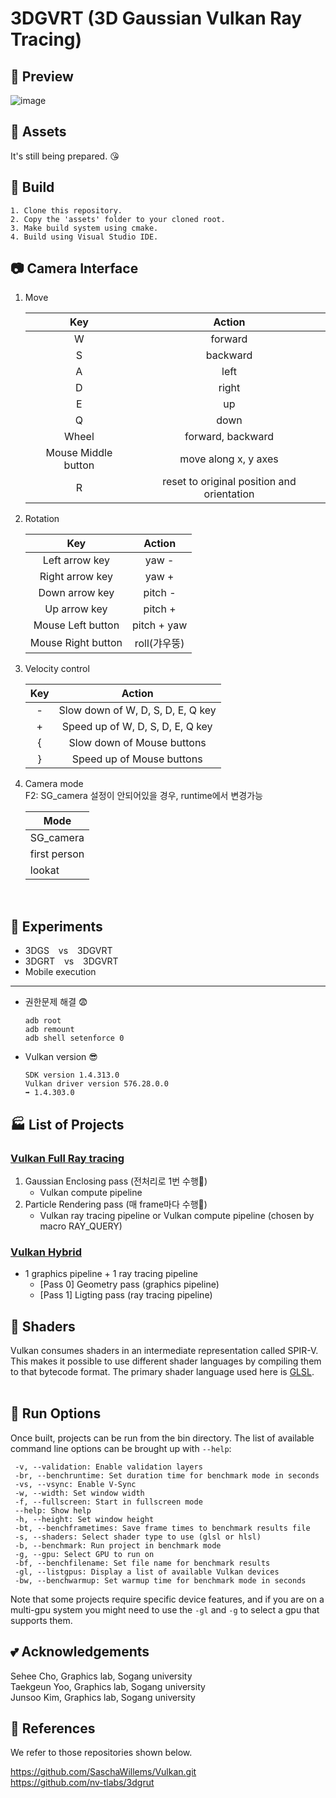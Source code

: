 # 3DGVRT (3D Gaussian Vulkan Ray Tracing)

## 👀 Preview
![image](./results/images/Screenshot_20241105-183715.png)


## 🚀 Assets
It's still being prepared. 😘 <br/>

## 🎠 Build
```
1. Clone this repository.
2. Copy the 'assets' folder to your cloned root.
3. Make build system using cmake.
4. Build using Visual Studio IDE.
```

## 📷 Camera Interface

1. Move

    |Key|Action|
    |:---:|:------:|
    |W|forward|
    |S|backward|
    |A|left|
    |D|right|
    |E|up|
    |Q|down|
    |Wheel|forward, backward|
    |Mouse Middle button|move along x, y axes|
    |R|reset to original position and orientation|

2. Rotation

    |Key|Action|
    |:---:|:------:|
    |Left arrow key|yaw -|
    |Right arrow key|yaw +|
    |Down arrow key|pitch -|
    |Up arrow key|pitch +|
    |Mouse Left button|pitch + yaw|
    |Mouse Right button|roll(갸우뚱)|


3. Velocity control

    |Key|Action|
    |:---:|:----:|
    |-|Slow down of W, D, S, D, E, Q key|
    |+|Speed up of W, D, S, D, E, Q key|
    |{|Slow down of Mouse buttons|
    |}|Speed up of Mouse buttons|


4. Camera mode
<br/>F2: SG_camera 설정이 안되어있을 경우, runtime에서 변경가능

    |Mode|
    |----|
    |SG_camera|
    |first person|
    |lookat|
<br/>

## 🌷 Experiments
- 3DGS &ensp; vs &ensp; 3DGVRT
- 3DGRT &ensp; vs &ensp; 3DGVRT
- Mobile execution
---
- 권한문제 해결 😨
    ```
    adb root
    adb remount
    adb shell setenforce 0
    ```
- Vulkan version 😎
    ```
    SDK version 1.4.313.0
    Vulkan driver version 576.28.0.0
    ➡️ 1.4.303.0
    ```

## 🏭 List of Projects

### [Vulkan Full Ray tracing](projects/VulkanFullRT/)
1. Gaussian Enclosing pass (전처리로 1번 수행🔂)
    - Vulkan compute pipeline
2. Particle Rendering pass (매 frame마다 수행🔁)
    - Vulkan ray tracing pipeline or Vulkan compute pipeline (chosen by macro RAY_QUERY)

### [Vulkan Hybrid](projects/VulkanHybrid/)
- 1 graphics pipeline + 1 ray tracing pipeline
    - [Pass 0] Geometry pass (graphics pipeline)
    - [Pass 1] Ligting pass (ray tracing pipeline)

## 🌠 Shaders

Vulkan consumes shaders in an intermediate representation called SPIR-V. This makes it possible to use different shader languages by compiling them to that bytecode format. The primary shader language used here is [GLSL](shaders/glsl).
<br/><br/>

## 🚦 Run Options

Once built, projects can be run from the bin directory. The list of available command line options can be brought up with `--help`:
```
 -v, --validation: Enable validation layers
 -br, --benchruntime: Set duration time for benchmark mode in seconds
 -vs, --vsync: Enable V-Sync
 -w, --width: Set window width
 -f, --fullscreen: Start in fullscreen mode
 --help: Show help
 -h, --height: Set window height
 -bt, --benchframetimes: Save frame times to benchmark results file
 -s, --shaders: Select shader type to use (glsl or hlsl)
 -b, --benchmark: Run project in benchmark mode
 -g, --gpu: Select GPU to run on
 -bf, --benchfilename: Set file name for benchmark results
 -gl, --listgpus: Display a list of available Vulkan devices
 -bw, --benchwarmup: Set warmup time for benchmark mode in seconds
```

Note that some projects require specific device features, and if you are on a multi-gpu system you might need to use the `-gl` and `-g` to select a gpu that supports them. <br/>

## 💕 Acknowledgements
Sehee Cho, Graphics lab, Sogang university <br/>
Taekgeun Yoo, Graphics lab, Sogang university <br/>
Junsoo Kim, Graphics lab, Sogang university <br/>

## 🙏 References
We refer to those repositories shown below.

https://github.com/SaschaWillems/Vulkan.git <br/>
https://github.com/nv-tlabs/3dgrut <br/>